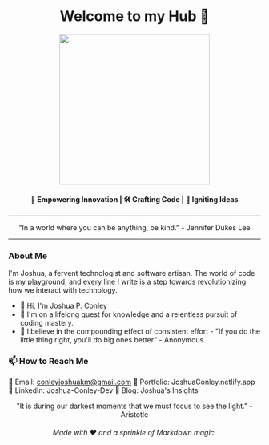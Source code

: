 <h1 align="center">Welcome to my Hub 👋</h1>

<p align="center">
  <img src="https://media.giphy.com/media/3o7TKPMc0LuP4Q4hO0/giphy.gif" width="300">
</p>

<h4 align="center">🚀 Empowering Innovation | 🛠 Crafting Code | 🌟 Igniting Ideas</h4>

---

<p align="center">"In a world where you can be anything, be kind." - Jennifer Dukes Lee</p>

---

### About Me

I'm Joshua, a fervent technologist and software artisan. The world of code is my playground, and every line I write is a step towards revolutionizing how we interact with technology.

- 👋 Hi, I'm Joshua P. Conley
- 👀 I'm on a lifelong quest for knowledge and a relentless pursuit of coding mastery.
- 🌱 I believe in the compounding effect of consistent effort - "If you do the little thing right, you'll do big ones better" - Anonymous.

### 📫 How to Reach Me
📧 Email: conleyjoshuakm@gmail.com
🔗 Portfolio: JoshuaConley.netlify.app
💼 LinkedIn: Joshua-Conley-Dev
📄 Blog: Joshua's Insights


<p align="center">"It is during our darkest moments that we must focus to see the light." - Aristotle</p>
<h6 align="center">Made with ❤️ and a sprinkle of Markdown magic.</h6>
